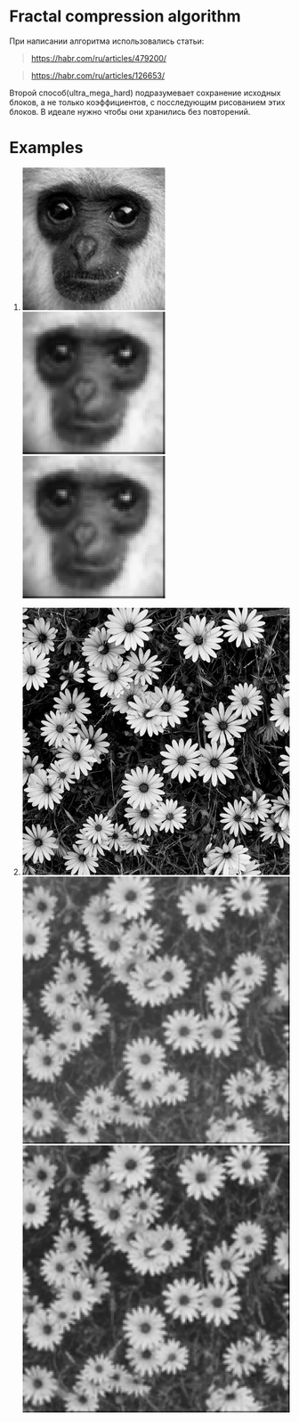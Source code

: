 # Fractal compression algorithm

При написании алгоритма использовались статьи:
>https://habr.com/ru/articles/479200/

>https://habr.com/ru/articles/126653/

Второй способ(ultra_mega_hard) подразумевает сохранение исходных блоков, а не только коэффициентов, с посследующим рисованием этих блоков. В идеале нужно чтобы они хранились без повторений.

# Examples

1. ![First input](input_1.bmp)
   ![First result fractal](result_1.bmp)
   ![First result ultra_mega_sposob](result_ultra_mega_sposob_1.bmp) 

2. ![Second input](input_2.bmp)
   ![Second result fractal](result_2.bmp)
   ![Secondt result ultra_mega_sposob](result_ultra_mega_sposob_2.bmp) 